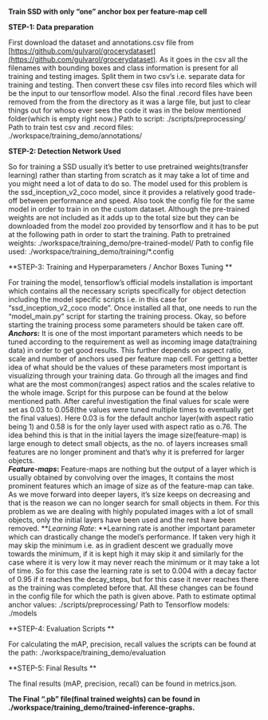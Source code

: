 **Train SSD with only “one” anchor box per feature-map cell**

**STEP-1:  Data preparation**

First download the dataset and annotations.csv file from [https://github.com/gulvarol/grocerydataset](https://github.com/gulvarol/grocerydataset). As it goes in the csv all the filenames with bounding boxes and class information is present for all training and testing images. Split them in two csv’s i.e. separate data for training and testing. Then convert these csv files into record files which will be the input to our tensorflow model. Also the final .record files have been removed from the from the directory as it was a large file, but just to clear things out for whoso ever sees the code it was in the below mentioned folder(which is empty right now.)
Path to script:   ./scripts/preprocessing/
Path to train test csv and .record files:     ./workspace/training_demo/annotations/

**STEP-2:  Detection Network Used**

So for training a SSD usually it’s better to use pretrained weights(transfer learning) rather than starting from scratch as it may take a lot of time and you might need a lot of data to do so. The model used for this problem is  the ssd_inception_v2_coco model, since it provides a relatively good trade-off between performance and speed. Also took the config file for the same model in order to train in on the custom dataset. Although the  pre-trained weights are not included as it adds up to the total size but they can be downloaded from the model zoo provided by tensorflow and it has to be put at the following path in order to start the training.
Path to pretrained weights:    ./workspace/training_demo/pre-trained-model/
Path to config file used:    ./workspace/training_demo/training/*.config

**STEP-3:  Training and Hyperparameters / Anchor Boxes Tuning **

For training the model, tensorflow’s official models installation is important which contains all the necessary scripts specifically for object detection including the model specific scripts i.e. in this case for “ssd_inception_v2_coco mode”. Once installed all that, one needs to run the “model_main.py” script for starting the training process. Okay, so before starting the training process some parameters should be taken care off. 
**_Anchors_:**   It is one of the most important parameters which needs to be tuned according to the requirement as well as incoming image data(training data) in order to get good results. This further depends on aspect ratio, scale and number of anchors used per feature map cell. For getting a better idea of what should be the values of these parameters most important is visualizing through your training data. Go through all the images and find what are the most common(ranges) aspect ratios and the scales relative to the whole image. Script for this purpose can be found at the below mentioned path. After careful investigation the final values for scale were set as 0.03 to 0.058(the values were tuned multiple times to eventually get the final values). Here 0.03 is for the default anchor layer(with aspect ratio being 1) and 0.58 is for the only layer used with aspect ratio as o.76. The idea behind this is that in the initial layers the image size(feature-map) is large enough to detect small objects, as the no. of layers increases small features are no longer prominent and that’s why it is preferred for larger objects.      
**_Feature-maps_:**   Feature-maps are nothing but the output of a layer which is usually obtained by convolving over the images, It contains the most prominent features which an image of size as of the feature-map can take. As we move forward into deeper layers, it’s size keeps on decreasing and that is the reason we can no longer search for small objects in them. For this problem as we are dealing with highly populated images with a lot of small objects, only the initial layers have been used and the rest have been removed.
**_Learning Rate_:    **Learning rate is another important parameter which can drastically change the model’s performance. If taken very high it may skip the minimum i.e. as in gradient descent we gradually move towards the minimum, if it is kept high it may skip it and similarly for the case where it is very low it may never reach the minimum or it may take a lot of time. So for this case the learning rate is set to 0.004 with a decay factor of 0.95 if it reaches the decay_steps, but for this case it never reaches there as the training was completed before that.
All these changes can be found in the config file for which the path is given above.
Path to estimate optimal anchor values: ./scripts/preprocessing/
Path to Tensorflow models: ./models

**STEP-4:  Evaluation Scripts **

For calculating the mAP, precision, recall values the scripts can be found at the path:   ./workspace/training_demo/evaluation

**STEP-5:  Final Results **

The final results (mAP, precision, recall) can be found in metrics.json.

**The Final “.pb” file(final trained weights) can be found in ./workspace/training_demo/trained-inference-graphs.**
